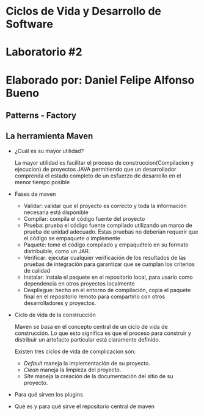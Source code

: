 # Ciclos de Vida y Desarrollo de Software 
# Laboratorio #2
# Elaborado por: Daniel Felipe Alfonso Bueno 
## Patterns - Factory
## La herramienta Maven

* ¿Cuál es su mayor utilidad?
  
  La mayor utilidad es facilitar el proceso de construccion(Compilacion y ejecucion) de proyectos JAVA permitiendo que un desarrollador comprenda el estado completo de un esfuerzo de desarrollo en el menor tiempo posible 
* Fases de maven

     - Validar: validar que el proyecto es correcto y toda la información necesaria está disponible
     - Compilar: compila el código fuente del proyecto
     - Prueba: prueba el código fuente compilado utilizando un marco de prueba de unidad adecuado. Estas pruebas no deberían requerir que el código se empaquete o implemente
     - Paquete: tome el código compilado y empaquételo en su formato distribuible, como un JAR.
     - Verificar: ejecutar cualquier verificación de los resultados de las pruebas de integración para garantizar que se cumplan los criterios de calidad
     - Instalar: instala el paquete en el repositorio local, para usarlo como dependencia en otros proyectos localmente
     - Despliegue: hecho en el entorno de compilación, copia el paquete final en el repositorio remoto para compartirlo con otros desarrolladores y proyectos.
* Ciclo de vida de la construcción
  
  Maven se basa en el concepto central de un ciclo de vida de construcción. Lo que esto significa es que el proceso para construir y distribuir un artefacto particular está claramente definido.
  
  Existen tres ciclos de vida de complicacion son: 
  - _Default_ maneja la implementación de su proyecto.
  - _Clean_ maneja la limpieza del proyecto.
  - _Site_ maneja la creación de la documentación del sitio de su proyecto.
* Para qué sirven los plugins
* Qué es y para qué sirve el repositorio central de maven
